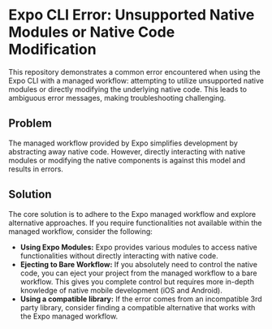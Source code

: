 # Expo CLI Error: Unsupported Native Modules or Native Code Modification

This repository demonstrates a common error encountered when using the Expo CLI with a managed workflow: attempting to utilize unsupported native modules or directly modifying the underlying native code. This leads to ambiguous error messages, making troubleshooting challenging.

## Problem

The managed workflow provided by Expo simplifies development by abstracting away native code. However, directly interacting with native modules or modifying the native components is against this model and results in errors.

## Solution

The core solution is to adhere to the Expo managed workflow and explore alternative approaches.  If you require functionalities not available within the managed workflow, consider the following:

* **Using Expo Modules:** Expo provides various modules to access native functionalities without directly interacting with native code.
* **Ejecting to Bare Workflow:**  If you absolutely need to control the native code, you can eject your project from the managed workflow to a bare workflow.  This gives you complete control but requires more in-depth knowledge of native mobile development (iOS and Android).
* **Using a compatible library:** If the error comes from an incompatible 3rd party library, consider finding a compatible alternative that works with the Expo managed workflow.
